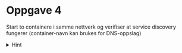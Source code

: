 # Oppgave 4
Start to containere i samme nettverk og verifiser at service discovery fungerer (container-navn kan brukes for DNS-oppslag)


<details>
  <summary>Hint</summary>
  Let i presentasjonen
</details>